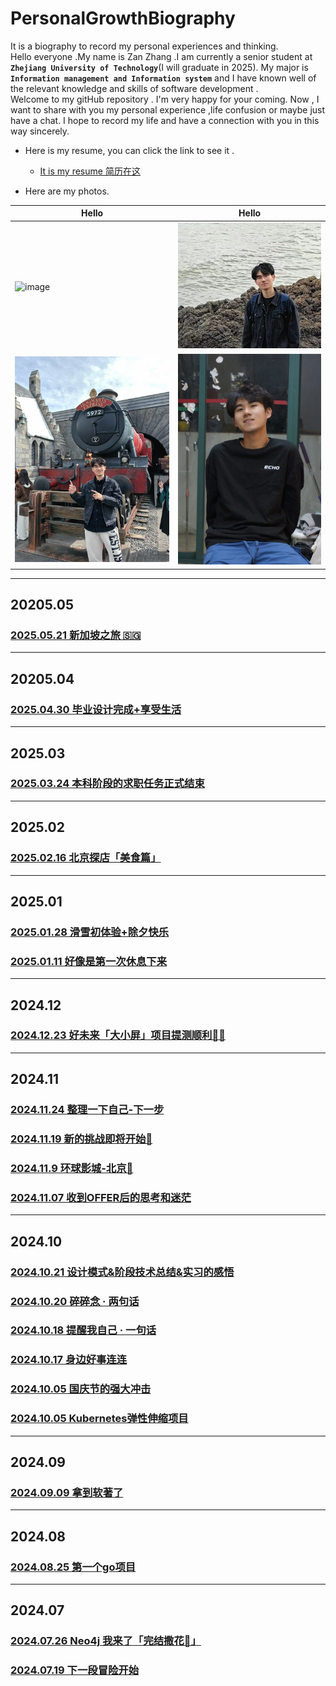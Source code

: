 # PersonalGrowthBiography
It is a biography to record my personal experiences and thinking.  
Hello everyone .My name is Zan Zhang .I am currently a senior student at **`Zhejiang University of Technology`**(I will graduate in 2025).
My major is  **`Information management and Information system`** and 
I have known well of the relevant knowledge and skills of software development .  
Welcome to my gitHub repository . 
I'm very happy for your coming. 
Now , I want to share with you my personal experience ,life confusion or maybe just have a chat.
I hope to record my life and have a connection with you in this way sincerely.   
* Here is my resume, you can click the link to see it .
  * [It is my resume 简历在这](./ZZGEDA/resume/张赞的简历.pdf)

* Here are my photos.

| Hello                                       | Hello                                       |
|---------------------------------------------|---------------------------------------------|
| ![image](./ZZGEDA/lifePhoto/selfPhoto6.jpg) | ![image](./ZZGEDA/lifePhoto/selfPhoto2.jpg) |
| ![image](./ZZGEDA/lifePhoto/selfPhoto4.png) | ![image](./ZZGEDA/lifePhoto/selfPhoto5.jpg) |



---
## 20205.05
### [2025.05.21 新加坡之旅 🇸🇬](./2025/05/0521.md)


---
## 20205.04
### [2025.04.30 毕业设计完成+享受生活](./2025/04/0430.md)

--- 
## 2025.03
### [2025.03.24 本科阶段的求职任务正式结束](./2025/03/0324.md)

--- 
## 2025.02
### [2025.02.16 北京探店「美食篇」](./2025/02/0216.md)

--- 
## 2025.01
### [2025.01.28 滑雪初体验+除夕快乐](./2025/01/0128.md)
### [2025.01.11 好像是第一次休息下来](./2025/01/0111.md)

--- 

## 2024.12 
### [2024.12.23  好未来「大小屏」项目提测顺利🥳🥳](./2024/12/1223.md)

---- 
## 2024.11 
### [2024.11.24 整理一下自己-下一步](./2024/11/1124.md)
### [2024.11.19 新的挑战即将开始🚀](./2024/11/1119.md)
### [2024.11.9 环球影城-北京🎠](/2024/11/1109.md)
### [2024.11.07 收到OFFER后的思考和迷茫](/2024/11/1107.md)


---- 

## 2024.10
### [2024.10.21 设计模式&阶段技术总结&实习的感悟](/2024/10/1021.md)
### [2024.10.20 碎碎念 · 两句话](/2024/10/1020.md)
### [2024.10.18 提醒我自己 · 一句话](/2024/10/1018.md)
### [2024.10.17 身边好事连连](/2024/10/1017.md)
### [2024.10.05 国庆节的强大冲击](/2024/10/1005.md)
### [2024.10.05 Kubernetes弹性伸缩项目](/2024/10/1004.md)

--- 

## 2024.09
### [2024.09.09 拿到软著了](/2024/09/0909.md)

--- 
## 2024.08
### [2024.08.25 第一个go项目](/2024/08/0825.md)

--- 
## 2024.07 
### [2024.07.26 Neo4j 我来了「完结撒花🎉」](/2024/07/0726.md)
### [2024.07.19 下一段冒险开始](/2024/07/0719.md)